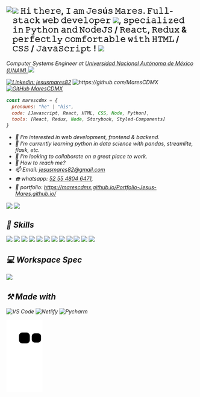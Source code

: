 <h2> <img height="105em" align="left" src="https://user-images.githubusercontent.com/75291371/154811833-50210927-faef-4a6c-8173-e8ce1cde0b8e.jpeg"> <img src="https://github.com/TheDudeThatCode/TheDudeThatCode/blob/master/Assets/Hi.gif" width="29px"> 𝙷𝚒 𝚝𝚑𝚎𝚛𝚎, 𝙸 𝚊𝚖 𝙹𝚎𝚜ú𝚜 𝙼𝚊𝚛𝚎𝚜. 𝙵𝚞𝚕𝚕-𝚜𝚝𝚊𝚌𝚔 𝚠𝚎𝚋 𝚍𝚎𝚟𝚎𝚕𝚘𝚙𝚎𝚛 <img src="https://media.giphy.com/media/WUlplcMpOCEmTGBtBW/giphy.gif" width="30">, 𝚜𝚙𝚎𝚌𝚒𝚊𝚕𝚒𝚣𝚎𝚍 𝚒𝚗 𝙿𝚢𝚝𝚑𝚘𝚗 𝚊𝚗𝚍 𝙽𝚘𝚍𝚎𝙹𝚂 / 𝚁𝚎𝚊𝚌𝚝, 𝚁𝚎𝚍𝚞𝚡 & 𝚙𝚎𝚛𝚏𝚎𝚌𝚝𝚕𝚢 𝚌𝚘𝚖𝚏𝚘𝚛𝚝𝚊𝚋𝚕𝚎 𝚠𝚒𝚝𝚑 𝙷𝚃𝙼𝙻 / 𝙲𝚂𝚂 / 𝙹𝚊𝚟𝚊𝚂𝚌𝚛𝚒𝚙𝚝 ! <img src="https://media.giphy.com/media/smGpsxCQzXwDS/giphy.gif" width="25"></h2>
<p><em>Computer Systems Engineer at <a href="https://www.unam.mx">Universidad Nacional Autónoma de México (UNAM).</a><img src="https://media.giphy.com/media/eTyoHYsY6Hoz6j9UI3/giphy.gif" width="30">

[![Linkedin: jesusmares82](https://img.shields.io/badge/-jesusmares82-blue?style=flat-square&logo=Linkedin&logoColor=white&link=https://www.linkedin.com/in/jesusmares82/)](https://www.linkedin.com/in/jesusmares82/)
  <img src="https://komarev.com/ghpvc/?username=MaresCDMX" alt="https://github.com/MaresCDMX" />
[![GitHub MaresCDMX](https://img.shields.io/github/followers/MaresCDMX?label=follow&style=social)](https://github.com/MaresCDMX)

```javascript
const marescdmx = {
  pronouns: "he" | "his",
  code: [Javascript, React, HTML, CSS, Node, Python],
  tools: [React, Redux, Node, Storybook, Styled-Components]  
}
```

<div>
  <audio src="https://developer.mozilla.org/@api/deki/files/2926/=AudioTest_(1).ogg"
       autoplay>
  </audio>
</div>

- 👀 I’m interested in web development, frontend & backend.
- 🌱 I’m currently learning python in data science with pandas, streamlite, flask, etc.
- 💞️ I’m looking to collaborate on a great place to work.
- 🙋 How to reach me?
- 📫 Email: <a href="mailto:jesusmares82@gmail.com ">jesusmares82@gmail.com </a> 
- ☎️  whatsapp: <a href="https://wa.me/525548056471">52 55 4804 6471</a>, 
- 📃 portfolio: https://marescdmx.github.io/Portfolio-Jesus-Mares.github.io/

<div>
  <img height="180em" align="center" src="https://github-readme-stats.vercel.app/api?username=jesusmares82-hub&show_icons=true&theme=dracula">
  <img height="180em"  align="center" src="https://github-readme-stats.vercel.app/api/top-langs/?username=jesusmares82-hub&layout=compact&theme=dracula">
</div>

## 🚀 Skills

<div>
  <img src="https://img.shields.io/badge/Python-3776AB?style=for-the-badge&logo=python&logoColor=white">
  <img src="https://img.shields.io/badge/Django-092E20?style=for-the-badge&logo=django&logoColor=white">
  <img src="https://img.shields.io/badge/PostgreSQL-316192?style=for-the-badge&logo=postgresql&logoColor=white">
  <img src="https://img.shields.io/badge/HTML-239120?style=for-the-badge&logo=html5&logoColor=white">
  <img src="https://img.shields.io/badge/CSS-239120?&style=for-the-badge&logo=css3&logoColor=white">
  <img src="https://img.shields.io/badge/Bootstrap-563D7C?style=for-the-badge&logo=bootstrap&logoColor=white">
  <img src="https://img.shields.io/badge/JavaScript-F7DF1E?style=for-the-badge&logo=javascript&logoColor=black">
  <img src="https://img.shields.io/badge/Node.js-43853D?style=for-the-badge&logo=node.js&logoColor=white">
  <img src="https://img.shields.io/badge/React-20232A?style=for-the-badge&logo=react&logoColor=61DAFB">
  <img src="https://img.shields.io/badge/Redux-593D88?style=for-the-badge&logo=redux&logoColor=white">
  <img src="https://img.shields.io/badge/React_Router-CA4245?style=for-the-badge&logo=react-router&logoColor=white">
  <img src="https://img.shields.io/badge/Netlify-00C7B7?style=for-the-badge&logo=netlify&logoColor=white">
  
</div>
  
 ## 💻 Workspace Spec
  
 <img src="https://img.shields.io/badge/Apple-MacBook_Air_M1_2021-999999?style=for-the-badge&logo=apple&logoColor=white">
  
 ## ⚒️ Made with
  ![VS Code](https://img.shields.io/badge/-VSCode-%23007ACC?style=flat-square&logo=visual-studio-code)
  ![Netlify](https://img.shields.io/badge/-Netlify-%2300C7B7?style=flat-square&logo=netlify&logoColor=ffffff)
  ![Pycharm](https://img.shields.io/badge/-Pycharm-%2300C7B7?style=flat-square&logo=pycharm&logoColor=pycharm)



![Snake animation](https://github.com/rafaballerini/rafaballerini/blob/output/github-contribution-grid-snake.svg)

